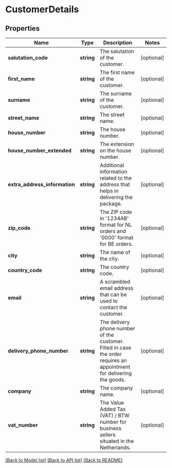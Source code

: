 # CustomerDetails

## Properties
Name | Type | Description | Notes
------------ | ------------- | ------------- | -------------
**salutation_code** | **string** | The salutation of the customer. | [optional] 
**first_name** | **string** | The first name of the customer. | [optional] 
**surname** | **string** | The surname of the customer. | [optional] 
**street_name** | **string** | The street name. | [optional] 
**house_number** | **string** | The house number. | [optional] 
**house_number_extended** | **string** | The extension on the house number. | [optional] 
**extra_address_information** | **string** | Additional information related to the address that helps in delivering the package. | [optional] 
**zip_code** | **string** | The ZIP code in &#39;1234AB&#39; format for NL orders and &#39;0000&#39; format for BE orders. | [optional] 
**city** | **string** | The name of the city. | [optional] 
**country_code** | **string** | The country code. | [optional] 
**email** | **string** | A scrambled email address that can be used to contact the customer. | [optional] 
**delivery_phone_number** | **string** | The delivery phone number of the customer. Filled in case the order requires an appointment for delivering the goods. | [optional] 
**company** | **string** | The company name. | [optional] 
**vat_number** | **string** | The Value Added Tax (VAT) / BTW number for business sellers situated in the Netherlands. | [optional] 

[[Back to Model list]](../README.md#documentation-for-models) [[Back to API list]](../README.md#documentation-for-api-endpoints) [[Back to README]](../README.md)


